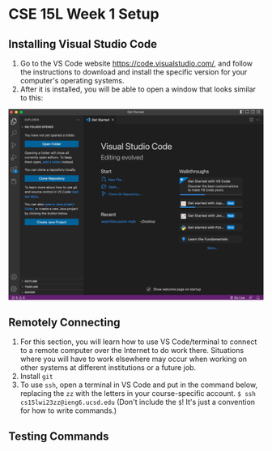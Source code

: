 # CSE 15L Week 1 Setup

## Installing Visual Studio Code
1. Go to the VS Code website https://code.visualstudio.com/, and follow the instructions to download and install the specific version for your computer's operating systems.
2. After it is installed, you will be able to open a window that looks similar to this:

![Image](vs_code.png)

## Remotely Connecting
1. For this section, you will learn how to use VS Code/terminal to connect to a remote computer over the Internet to do work there. Situations where you will have to work elsewhere may occur when working on other systems at different institutions or a future job.
2. Install `git` 
3. To use `ssh`, open a terminal in VS Code and put in the command below, replacing the `zz` with the letters in your course-specific account.
`$ ssh cs15lwi23zz@ieng6.ucsd.edu`
(Don't include the `$`! It's just a convention for how to write commands.)

## Testing Commands

